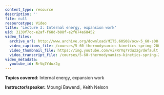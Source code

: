 ```yaml
---
content_type: resource
description: ''
file: null
resourcetype: Video
title: 'Lecture 3: Internal energy, expansion work'
uid: 3130f7cc-e2af-f68d-b88f-e2f874a68452
video_files:
  archive_url: http://www.archive.org/download/MIT5.60S08/ocw-5_60-s08-lec03_300k.mp4
  video_captions_file: /courses/5-60-thermodynamics-kinetics-spring-2008/0b874d4df5a855e782fcdf52d9201a15_RrVq7Yduz2g.vtt
  video_thumbnail_file: https://img.youtube.com/vi/RrVq7Yduz2g/default.jpg
  video_transcript_file: /courses/5-60-thermodynamics-kinetics-spring-2008/449aa59c3e00ff30901c7e2fb073cb32_RrVq7Yduz2g.pdf
video_metadata:
  youtube_id: RrVq7Yduz2g
---
```


**Topics covered:** Internal energy, expansion work

**Instructor/speaker:** Moungi Bawendi, Keith Nelson